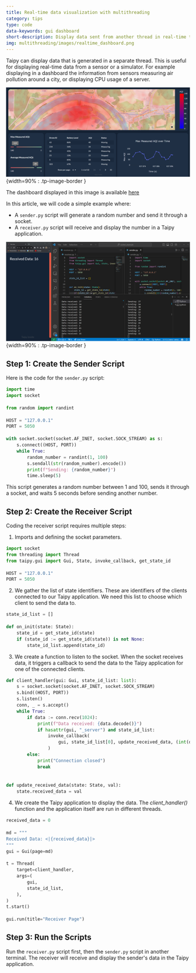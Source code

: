 ```yaml
---
title: Real-time data visualization with multithreading
category: tips
type: code
data-keywords: gui dashboard
short-description: Display data sent from another thread in real-time to your Taipy application.
img: multithreading/images/realtime_dashboard.png
---
```

Taipy can display data that is generated in a separate thread. This is useful for displaying
real-time data from a sensor or a simulator. For example displaying in a dashboard the
information from sensors measuring air pollution around a city, or displaying CPU usage of
a server.


![Dashboard Example](images/realtime_dashboard.png){width=90% : .tp-image-border }


The dashboard displayed in this image is available [here](../../../gallery/pollution_sensors.md)

In this article, we will code a simple example where:
- A `sender.py` script will generate a random number and send it through a socket.
- A `receiver.py` script will receive and display the number in a Taipy application.



![VSCode Screenshot](images/vscode_screen.png){width=90% : .tp-image-border }



## Step 1: Create the Sender Script

Here is the code for the `sender.py` script:

```python title="sender.py"
import time
import socket

from random import randint

HOST = "127.0.0.1"
PORT = 5050

with socket.socket(socket.AF_INET, socket.SOCK_STREAM) as s:
    s.connect((HOST, PORT))
    while True:
        random_number = randint(1, 100)
        s.sendall(str(random_number).encode())
        print(f"Sending: {random_number}")
        time.sleep(5)
```

This script generates a random number between 1 and 100, sends it through a socket, and waits
5 seconds before sending another number.

## Step 2: Create the Receiver Script

Coding the receiver script requires multiple steps:

1. Imports and defining the socket parameters.

```python title="receiver.py"
import socket
from threading import Thread
from taipy.gui import Gui, State, invoke_callback, get_state_id

HOST = "127.0.0.1"
PORT = 5050
```

2. We gather the list of state identifiers. These are identifiers of the clients connected to
our Taipy application. We need this list to choose which client to send the data to.

```python title="receiver.py"
state_id_list = []

def on_init(state: State):
    state_id = get_state_id(state)
    if (state_id := get_state_id(state)) is not None:
        state_id_list.append(state_id)
```

3. We create a function to listen to the socket. When the socket receives data, it triggers a
callback to send the data to the Taipy application for one of the connected clients.

```python title="receiver.py"
def client_handler(gui: Gui, state_id_list: list):
    s = socket.socket(socket.AF_INET, socket.SOCK_STREAM)
    s.bind((HOST, PORT))
    s.listen()
    conn, _ = s.accept()
    while True:
        if data := conn.recv(1024):
            print(f"Data received: {data.decode()}")
            if hasattr(gui, "_server") and state_id_list:
                invoke_callback(
                    gui, state_id_list[0], update_received_data, (int(data.decode()),)
                )
        else:
            print("Connection closed")
            break


def update_received_data(state: State, val):
    state.received_data = val
```

4. We create the Taipy application to display the data. The *client_handler()* function and
the application itself are run in different threads.

```python title="receiver.py"
received_data = 0

md = """
Received Data: <|{received_data}|>
"""
gui = Gui(page=md)

t = Thread(
    target=client_handler,
    args=(
        gui,
        state_id_list,
    ),
)
t.start()

gui.run(title="Receiver Page")
```

## Step 3: Run the Scripts

Run the `receiver.py` script first, then the `sender.py` script in another terminal. The
receiver will receive and display the sender's data in the Taipy application.
